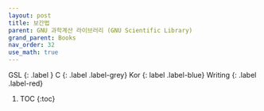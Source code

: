 ```yaml
---
layout: post
title: 보간법
parent: GNU 과학계산 라이브러리 (GNU Scientific Library)
grand_parent: Books
nav_order: 32
use_math: true
---
```


GSL
{: .label }
C
{: .label .label-grey}
Kor
{: label .label-blue}
Writing
{: .label .label-red}

1. TOC
{:toc}

